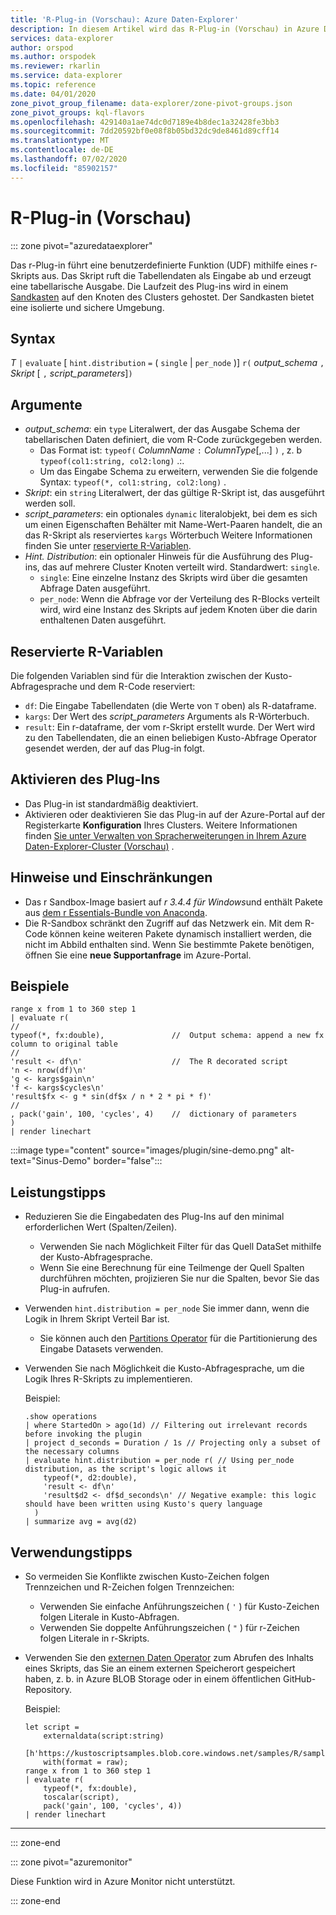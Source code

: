 ```yaml
---
title: 'R-Plug-in (Vorschau): Azure Daten-Explorer'
description: In diesem Artikel wird das R-Plug-in (Vorschau) in Azure Daten-Explorer beschrieben.
services: data-explorer
author: orspod
ms.author: orspodek
ms.reviewer: rkarlin
ms.service: data-explorer
ms.topic: reference
ms.date: 04/01/2020
zone_pivot_group_filename: data-explorer/zone-pivot-groups.json
zone_pivot_groups: kql-flavors
ms.openlocfilehash: 429140a1ae74dc0d7189e4b8dec1a32428fe3bb3
ms.sourcegitcommit: 7dd20592bf0e08f8b05bd32dc9de8461d89cff14
ms.translationtype: MT
ms.contentlocale: de-DE
ms.lasthandoff: 07/02/2020
ms.locfileid: "85902157"
---
```

# <a name="r-plugin-preview"></a>R-Plug-in (Vorschau)

::: zone pivot="azuredataexplorer"

Das r-Plug-in führt eine benutzerdefinierte Funktion (UDF) mithilfe eines r-Skripts aus. Das Skript ruft die Tabellendaten als Eingabe ab und erzeugt eine tabellarische Ausgabe.
Die Laufzeit des Plug-ins wird in einem [Sandkasten](../concepts/sandboxes.md) auf den Knoten des Clusters gehostet. Der Sandkasten bietet eine isolierte und sichere Umgebung.

## <a name="syntax"></a>Syntax

*T* `|` `evaluate` [ `hint.distribution` `=` ( `single`  |  `per_node` )] `r(` *output_schema* `,` *Skript* [ `,` *script_parameters*]`)`

## <a name="arguments"></a>Argumente

* *output_schema*: ein `type` Literalwert, der das Ausgabe Schema der tabellarischen Daten definiert, die vom R-Code zurückgegeben werden.
    * Das Format ist: `typeof(` *ColumnName* `:` *ColumnType*[,...] `)` , z. b `typeof(col1:string, col2:long)` .:.
    * Um das Eingabe Schema zu erweitern, verwenden Sie die folgende Syntax: `typeof(*, col1:string, col2:long)` .
* *Skript*: ein `string` Literalwert, der das gültige R-Skript ist, das ausgeführt werden soll.
* *script_parameters*: ein optionales `dynamic` literalobjekt, bei dem es sich um einen Eigenschaften Behälter mit Name-Wert-Paaren handelt, die an das R-Skript als reserviertes `kargs` Wörterbuch Weitere Informationen finden Sie unter [reservierte R-Variablen](#reserved-r-variables).
* *Hint. Distribution*: ein optionaler Hinweis für die Ausführung des Plug-ins, das auf mehrere Cluster Knoten verteilt wird.
   Standardwert: `single`.
    * `single`: Eine einzelne Instanz des Skripts wird über die gesamten Abfrage Daten ausgeführt.
    * `per_node`: Wenn die Abfrage vor der Verteilung des R-Blocks verteilt wird, wird eine Instanz des Skripts auf jedem Knoten über die darin enthaltenen Daten ausgeführt.

## <a name="reserved-r-variables"></a>Reservierte R-Variablen

Die folgenden Variablen sind für die Interaktion zwischen der Kusto-Abfragesprache und dem R-Code reserviert:

* `df`: Die Eingabe Tabellendaten (die Werte von `T` oben) als R-dataframe.
* `kargs`: Der Wert des *script_parameters* Arguments als R-Wörterbuch.
* `result`: Ein r-dataframe, der vom r-Skript erstellt wurde. Der Wert wird zu den Tabellendaten, die an einen beliebigen Kusto-Abfrage Operator gesendet werden, der auf das Plug-in folgt.

## <a name="enable-the-plugin"></a>Aktivieren des Plug-Ins

* Das Plug-in ist standardmäßig deaktiviert.
* Aktivieren oder deaktivieren Sie das Plug-in auf der Azure-Portal auf der Registerkarte **Konfiguration** Ihres Clusters. Weitere Informationen finden [Sie unter Verwalten von Spracherweiterungen in Ihrem Azure Daten-Explorer-Cluster (Vorschau)](../../language-extensions.md) .

## <a name="notes-and-limitations"></a>Hinweise und Einschränkungen

* Das r Sandbox-Image basiert auf *r 3.4.4 für Windows*und enthält Pakete aus [dem r Essentials-Bundle von Anaconda](https://docs.anaconda.com/anaconda/packages/r-language-pkg-docs/).
* Die R-Sandbox schränkt den Zugriff auf das Netzwerk ein. Mit dem R-Code können keine weiteren Pakete dynamisch installiert werden, die nicht im Abbild enthalten sind. Wenn Sie bestimmte Pakete benötigen, öffnen Sie eine **neue Supportanfrage** im Azure-Portal.

## <a name="examples"></a>Beispiele

```kusto
range x from 1 to 360 step 1
| evaluate r(
//
typeof(*, fx:double),               //  Output schema: append a new fx column to original table 
//
'result <- df\n'                    //  The R decorated script
'n <- nrow(df)\n'
'g <- kargs$gain\n'
'f <- kargs$cycles\n'
'result$fx <- g * sin(df$x / n * 2 * pi * f)'
//
, pack('gain', 100, 'cycles', 4)    //  dictionary of parameters
)
| render linechart 
```

:::image type="content" source="images/plugin/sine-demo.png" alt-text="Sinus-Demo" border="false":::

## <a name="performance-tips"></a>Leistungstipps

* Reduzieren Sie die Eingabedaten des Plug-Ins auf den minimal erforderlichen Wert (Spalten/Zeilen).
    * Verwenden Sie nach Möglichkeit Filter für das Quell DataSet mithilfe der Kusto-Abfragesprache.
    * Wenn Sie eine Berechnung für eine Teilmenge der Quell Spalten durchführen möchten, projizieren Sie nur die Spalten, bevor Sie das Plug-in aufrufen.
* Verwenden `hint.distribution = per_node` Sie immer dann, wenn die Logik in Ihrem Skript Verteil Bar ist.
    * Sie können auch den [Partitions Operator](partitionoperator.md) für die Partitionierung des Eingabe Datasets verwenden.
* Verwenden Sie nach Möglichkeit die Kusto-Abfragesprache, um die Logik Ihres R-Skripts zu implementieren.

    Beispiel:

    ```kusto    
    .show operations
    | where StartedOn > ago(1d) // Filtering out irrelevant records before invoking the plugin
    | project d_seconds = Duration / 1s // Projecting only a subset of the necessary columns
    | evaluate hint.distribution = per_node r( // Using per_node distribution, as the script's logic allows it
        typeof(*, d2:double),
        'result <- df\n'
        'result$d2 <- df$d_seconds\n' // Negative example: this logic should have been written using Kusto's query language
      )
    | summarize avg = avg(d2)
    ```

## <a name="usage-tips"></a>Verwendungstipps

* So vermeiden Sie Konflikte zwischen Kusto-Zeichen folgen Trennzeichen und R-Zeichen folgen Trennzeichen:  
    * Verwenden Sie einfache Anführungszeichen ( `'` ) für Kusto-Zeichen folgen Literale in Kusto-Abfragen.
    * Verwenden Sie doppelte Anführungszeichen ( `"` ) für r-Zeichen folgen Literale in r-Skripts.
* Verwenden Sie den [externen Daten Operator](externaldata-operator.md) zum Abrufen des Inhalts eines Skripts, das Sie an einem externen Speicherort gespeichert haben, z. b. in Azure BLOB Storage oder in einem öffentlichen GitHub-Repository.
  
  Beispiel:

    ```kusto
    let script = 
        externaldata(script:string)
        [h'https://kustoscriptsamples.blob.core.windows.net/samples/R/sample_script.r']
        with(format = raw);
    range x from 1 to 360 step 1
    | evaluate r(
        typeof(*, fx:double),
        toscalar(script), 
        pack('gain', 100, 'cycles', 4))
    | render linechart 
    ```

---

::: zone-end

::: zone pivot="azuremonitor"

Diese Funktion wird in Azure Monitor nicht unterstützt.

::: zone-end

